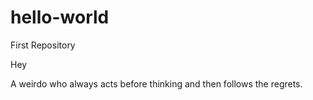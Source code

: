 # hello-world
First Repository

Hey

A weirdo who always acts before thinking and then follows the regrets. 

